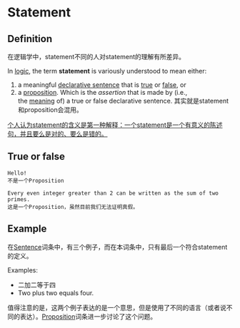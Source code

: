 # Statement

## Definition
在逻辑学中，statement不同的人对statement的理解有所差异。

In [logic](https://en.wikipedia.org/wiki/Logic "Logic"), the term **statement** is variously understood to mean either:
1. a meaningful [declarative sentence](https://en.wikipedia.org/wiki/Sentence_(linguistics)#By_function_or_speech_act "Sentence (linguistics)") that is [true](https://en.wikipedia.org/wiki/Truth "Truth") or [false](https://en.wikipedia.org/wiki/False_(logic) "False (logic)"), or
2. a [proposition](https://en.wikipedia.org/wiki/Proposition "Proposition"). Which is the _assertion_ that is made by (i.e., the [meaning](https://en.wikipedia.org/wiki/Meaning_(linguistics) "Meaning (linguistics)") of) a true or false declarative sentence.
其实就是statement和proposition会混用。

<u>个人认为statement的含义是第一种解释：一个statement是一个有意义的陈述句，并且要么是对的、要么是错的。</u>

## True or false

```
Hello!
不是一个Proposition
```

```
Every even integer greater than 2 can be written as the sum of two primes.
这是一个Proposition，虽然目前我们无法证明真假。
```

## Example

在[Sentence](1.%20Philosophy/Philosophy%20of%20language/Concepts/Sentence.md)词条中，有三个例子，而在本词条中，只有最后一个符合statement的定义。

Examples:
- 二加二等于四
- Two plus two equals four.

值得注意的是，这两个例子表达的是一个意思，但是使用了不同的语言（或者说不同的表达）。[Proposition](1.%20Philosophy/Philosophy%20of%20language/Concepts/Proposition.md)词条进一步讨论了这个问题。